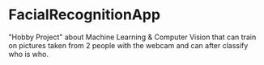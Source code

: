 # FacialRecognitionApp

"Hobby Project" about Machine Learning & Computer Vision that can train on pictures taken 
from 2 people with the webcam and can after classify who is who.
